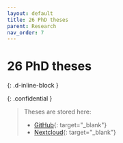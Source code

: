 ```yaml
---
layout: default
title: 26 PhD theses
parent: Research
nav_order: 7
---
```


# 26 PhD theses
{: .d-inline-block }


{: .confidential } 
> Theses are stored here:
> 
> - [GitHub](https://github.com/orgs/digital-work-lab/repositories?q=visibility%3Aprivate+archived%3Afalse){: target="_blank"}
> - [Nextcloud](https://nc-2272638881871040784.nextcloud-ionos.com/index.php/apps/files/?dir=/20-research/26_theses&fileid=88094){: target="_blank"}
